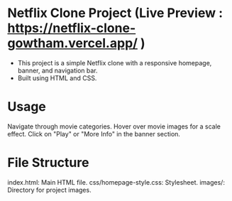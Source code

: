 # Netflix Clone Project (Live Preview : https://netflix-clone-gowtham.vercel.app/ )

- This project is a simple Netflix clone with a responsive homepage, banner, and navigation bar.
- Built using HTML and CSS.

# Usage

Navigate through movie categories.
Hover over movie images for a scale effect.
Click on "Play" or "More Info" in the banner section.

# File Structure

index.html: Main HTML file.
css/homepage-style.css: Stylesheet.
images/: Directory for project images.
